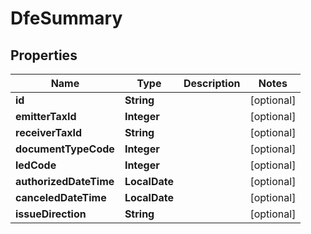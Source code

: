 

# DfeSummary


## Properties

| Name | Type | Description | Notes |
|------------ | ------------- | ------------- | -------------|
|**id** | **String** |  |  [optional] |
|**emitterTaxId** | **Integer** |  |  [optional] |
|**receiverTaxId** | **String** |  |  [optional] |
|**documentTypeCode** | **Integer** |  |  [optional] |
|**ledCode** | **Integer** |  |  [optional] |
|**authorizedDateTime** | **LocalDate** |  |  [optional] |
|**canceledDateTime** | **LocalDate** |  |  [optional] |
|**issueDirection** | **String** |  |  [optional] |



